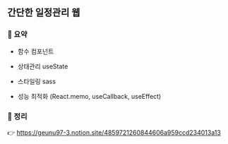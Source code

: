## 간단한 일정관리 웹

### 📖 요약

- 함수 컴포넌트

- 상태관리 useState 

- 스타일링 sass

- 성능 최적화 (React.memo, useCallback, useEffect)

### 📖 정리

👉  https://geunu97-3.notion.site/4859721260844606a959ccd234013a13
